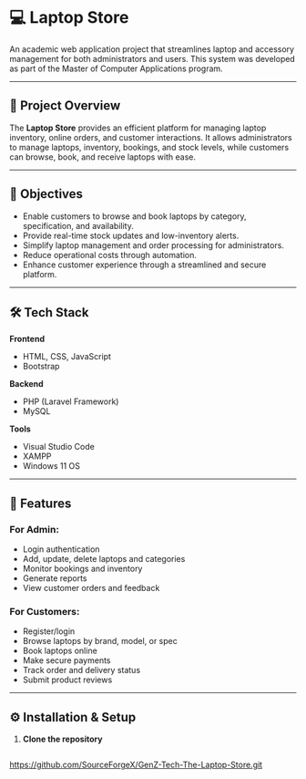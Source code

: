 # 💻 Laptop Store

An academic web application project that streamlines laptop and accessory management for both administrators and users. This system was developed as part of the Master of Computer Applications program.

---

## 📄 Project Overview

The **Laptop Store** provides an efficient platform for managing laptop inventory, online orders, and customer interactions. It allows administrators to manage laptops, inventory, bookings, and stock levels, while customers can browse, book, and receive laptops with ease.

---

## 🎯 Objectives

- Enable customers to browse and book laptops by category, specification, and availability.
- Provide real-time stock updates and low-inventory alerts.
- Simplify laptop management and order processing for administrators.
- Reduce operational costs through automation.
- Enhance customer experience through a streamlined and secure platform.

---

## 🛠️ Tech Stack

**Frontend**
- HTML, CSS, JavaScript
- Bootstrap

**Backend**
- PHP (Laravel Framework)
- MySQL

**Tools**
- Visual Studio Code
- XAMPP
- Windows 11 OS

---

## 🧪 Features

### For Admin:
- Login authentication
- Add, update, delete laptops and categories
- Monitor bookings and inventory
- Generate reports
- View customer orders and feedback

### For Customers:
- Register/login
- Browse laptops by brand, model, or spec
- Book laptops online
- Make secure payments
- Track order and delivery status
- Submit product reviews

---

## ⚙️ Installation & Setup

1. **Clone the repository**
   ```bash
 https://github.com/SourceForgeX/GenZ-Tech-The-Laptop-Store.git
   
